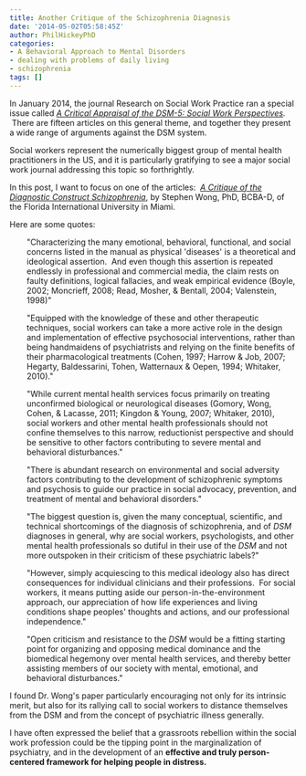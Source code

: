 ```yaml
---
title: Another Critique of the Schizophrenia Diagnosis
date: '2014-05-02T05:58:45Z'
author: PhilHickeyPhD
categories:
- A Behavioral Approach to Mental Disorders
- dealing with problems of daily living
- schizophrenia
tags: []
---
```


In January 2014, the journal Research on Social Work Practice ran a special issue called <em><a href="http://rsw.sagepub.com/content/24/1.toc">A Critical Appraisal of the DSM-5: Social Work Perspectives</a>. </em> There are fifteen articles on this general theme, and together they present a wide range of arguments against the DSM system.

Social workers represent the numerically biggest group of mental health practitioners in the US, and it is particularly gratifying to see a major social work journal addressing this topic so forthrightly.

In this post, I want to focus on one of the articles:  <a href="http://rsw.sagepub.com/content/24/1/132.abstract"><em>A Critique of the Diagnostic Construct Schizophrenia</em></a>, by Stephen Wong, PhD, BCBA-D, of the Florida International University in Miami.

Here are some quotes:
<p style="padding-left: 30px;">"Characterizing the many emotional, behavioral, functional, and social concerns listed in the manual as physical 'diseases' is a theoretical and ideological assertion.  And even though this assertion is repeated endlessly in professional and commercial media, the claim rests on faulty definitions, logical fallacies, and weak empirical evidence (Boyle, 2002; Moncrieff, 2008; Read, Mosher, &amp; Bentall, 2004; Valenstein, 1998)"</p>
<p style="padding-left: 30px;">"Equipped with the knowledge of these and other therapeutic techniques, social workers can take a more active role in the design and implementation of effective psychosocial interventions, rather than being handmaidens of psychiatrists and relying on the finite benefits of their pharmacological treatments (Cohen, 1997; Harrow &amp; Job, 2007; Hegarty, Baldessarini, Tohen, Watternaux &amp; Oepen, 1994; Whitaker, 2010)."</p>
<p style="padding-left: 30px;">"While current mental health services focus primarily on treating unconfirmed biological or neurological diseases (Gomory, Wong, Cohen, &amp; Lacasse, 2011; Kingdon &amp; Young, 2007; Whitaker, 2010), social workers and other mental health professionals should not confine themselves to this narrow, reductionist perspective and should be sensitive to other factors contributing to severe mental and behavioral disturbances."</p>
<p style="padding-left: 30px;">"There is abundant research on environmental and social adversity factors contributing to the development of schizophrenic symptoms and psychosis to guide our practice in social advocacy, prevention, and treatment of mental and behavioral disorders."</p>
<p style="padding-left: 30px;">"The biggest question is, given the many conceptual, scientific, and technical shortcomings of the diagnosis of schizophrenia, and of <em>DSM</em> diagnoses in general, why are social workers, psychologists, and other mental health professionals so dutiful in their use of the <em>DSM</em> and not more outspoken in their criticism of these psychiatric labels?"</p>
<p style="padding-left: 30px;">"However, simply acquiescing to this medical ideology also has direct consequences for individual clinicians and their professions.  For social workers, it means putting aside our person-in-the-environment approach, our appreciation of how life experiences and living conditions shape peoples' thoughts and actions, and our professional independence."</p>
<p style="padding-left: 30px;">"Open criticism and resistance to the <em>DSM</em> would be a fitting starting point for organizing and opposing medical dominance and the biomedical hegemony over mental health services, and thereby better assisting members of our society with mental, emotional, and behavioral disturbances."</p>
I found Dr. Wong's paper particularly encouraging not only for its intrinsic merit, but also for its rallying call to social workers to distance themselves from the DSM and from the concept of psychiatric illness generally.

I have often expressed the belief that a grassroots rebellion within the social work profession could be the tipping point in the marginalization of psychiatry, and in the development of an <strong>effective and truly person-centered framework for helping people in distress.</strong>

&nbsp;